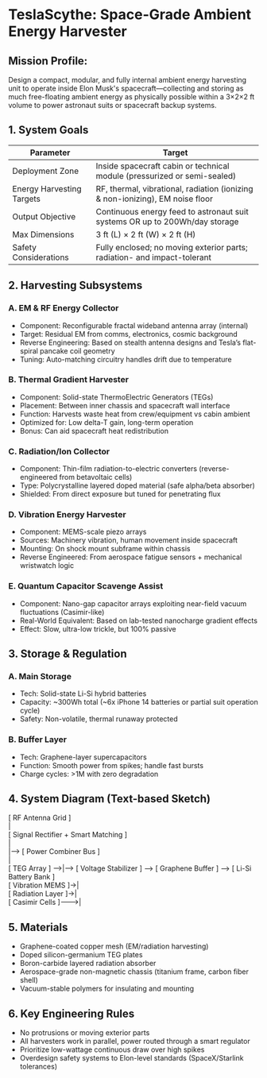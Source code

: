 # TeslaScythe: Space-Grade Ambient Energy Harvester

## Mission Profile:
Design a compact, modular, and fully internal ambient energy harvesting unit to operate inside Elon Musk's spacecraft—collecting and storing as much free-floating ambient energy as physically possible within a 3×2×2 ft volume to power astronaut suits or spacecraft backup systems.

## 1. System Goals
| Parameter            | Target                                                      |
|----------------------|-------------------------------------------------------------|
| Deployment Zone      | Inside spacecraft cabin or technical module (pressurized or semi-sealed) |
| Energy Harvesting Targets | RF, thermal, vibrational, radiation (ionizing & non-ionizing), EM noise floor |
| Output Objective     | Continuous energy feed to astronaut suit systems OR up to 200Wh/day storage |
| Max Dimensions      | 3 ft (L) × 2 ft (W) × 2 ft (H)                             |
| Safety Considerations | Fully enclosed; no moving exterior parts; radiation- and impact-tolerant |

## 2. Harvesting Subsystems
### A. EM & RF Energy Collector
- Component: Reconfigurable fractal wideband antenna array (internal)  
- Target: Residual EM from comms, electronics, cosmic background  
- Reverse Engineering: Based on stealth antenna designs and Tesla’s flat-spiral pancake coil geometry  
- Tuning: Auto-matching circuitry handles drift due to temperature  

### B. Thermal Gradient Harvester
- Component: Solid-state ThermoElectric Generators (TEGs)  
- Placement: Between inner chassis and spacecraft wall interface  
- Function: Harvests waste heat from crew/equipment vs cabin ambient  
- Optimized for: Low delta-T gain, long-term operation  
- Bonus: Can aid spacecraft heat redistribution  

### C. Radiation/Ion Collector
- Component: Thin-film radiation-to-electric converters (reverse-engineered from betavoltaic cells)  
- Type: Polycrystalline layered doped material (safe alpha/beta absorber)  
- Shielded: From direct exposure but tuned for penetrating flux  

### D. Vibration Energy Harvester
- Component: MEMS-scale piezo arrays  
- Sources: Machinery vibration, human movement inside spacecraft  
- Mounting: On shock mount subframe within chassis  
- Reverse Engineered: From aerospace fatigue sensors + mechanical wristwatch logic  

### E. Quantum Capacitor Scavenge Assist
- Component: Nano-gap capacitor arrays exploiting near-field vacuum fluctuations (Casimir-like)  
- Real-World Equivalent: Based on lab-tested nanocharge gradient effects  
- Effect: Slow, ultra-low trickle, but 100% passive  

## 3. Storage & Regulation
### A. Main Storage
- Tech: Solid-state Li-Si hybrid batteries  
- Capacity: ~300Wh total (~6x iPhone 14 batteries or partial suit operation cycle)  
- Safety: Non-volatile, thermal runaway protected  

### B. Buffer Layer
- Tech: Graphene-layer supercapacitors  
- Function: Smooth power from spikes; handle fast bursts  
- Charge cycles: >1M with zero degradation  

## 4. System Diagram (Text-based Sketch)
[ RF Antenna Grid ]  
        |  
[ Signal Rectifier + Smart Matching ]  
        |  
        |--> [ Power Combiner Bus ]  
                 |  
[ TEG Array ] -->|--> [ Voltage Stabilizer ] --> [ Graphene Buffer ] --> [ Li-Si Battery Bank ]  
[ Vibration MEMS ]->|  
[ Radiation Layer ]->|  
[ Casimir Cells ]--->|  

## 5. Materials
- Graphene-coated copper mesh (EM/radiation harvesting)  
- Doped silicon-germanium TEG plates  
- Boron-carbide layered radiation absorber  
- Aerospace-grade non-magnetic chassis (titanium frame, carbon fiber shell)  
- Vacuum-stable polymers for insulating and mounting  

## 6. Key Engineering Rules
- No protrusions or moving exterior parts  
- All harvesters work in parallel, power routed through a smart regulator  
- Prioritize low-wattage continuous draw over high spikes  
- Overdesign safety systems to Elon-level standards (SpaceX/Starlink tolerances)
